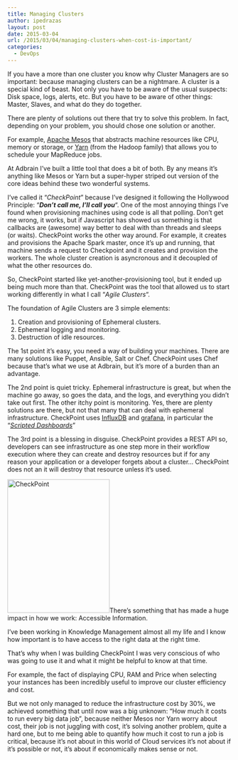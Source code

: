 ```yaml
---
title: Managing Clusters
author: ipedrazas
layout: post
date: 2015-03-04
url: /2015/03/04/managing-clusters-when-cost-is-important/
categories:
  - DevOps
---
```

If you have a more than one cluster you know why Cluster Managers are so important: because managing clusters can be a nightmare. A cluster is a special kind of beast. Not only you have to be aware of the usual suspects: Disk space, logs, alerts, etc. But you have to be aware of other things: Master, Slaves, and what do they do together.

There are plenty of solutions out there that try to solve this problem. In fact, depending on your problem, you should chose one solution or another.

For example, [Apache Mesos][1] that abstracts machine resources like CPU, memory or storage, or [Yarn][2] (from the Hadoop family) that allows you to schedule your MapReduce jobs.

At Adbrain I&#8217;ve built a little tool that does a bit of both. By any means it&#8217;s anything like Mesos or Yarn but a super-hyper striped out version of the core ideas behind these two wonderful systems.

I&#8217;ve called it &#8220;_CheckPoint_&#8221; because I&#8217;ve designed it following the Hollywood Principle: &#8220;**_Don&#8217;t call me, I&#8217;ll call you_**&#8220;. One of the most annoying things I&#8217;ve found when provisioning machines using code is all that polling. Don&#8217;t get me wrong, it works, but if Javascript has showed us something is that callbacks are (awesome) way better to deal with than threads and sleeps (or waits). CheckPoint works the other way around. For example, it creates and provisions the Apache Spark master, once it&#8217;s up and running, that machine sends a request to Checkpoint and it creates and provision the workers. The whole cluster creation is asyncronous and it decoupled of what the other resources do.

So, CheckPoint started like yet-another-provisioning tool, but it ended up being much more than that. CheckPoint was the tool that allowed us to start working differently in what I call &#8220;_Agile Clusters_&#8220;.

The foundation of Agile Clusters are 3 simple elements:

  1. Creation and provisioning of Ephemeral clusters.
  2. Ephemeral logging and monitoring.
  3. Destruction of idle resources.

The 1st point it&#8217;s easy, you need a way of building your machines. There are many solutions like Puppet, Ansible, Salt or Chef. CheckPoint uses Chef because that&#8217;s what we use at Adbrain, but it&#8217;s more of a burden than an advantage.

The 2nd point is quiet tricky. Ephemeral infrastructure is great, but when the machine go away, so goes the data, and the logs, and everything you didn&#8217;t take out first. The other itchy point is monitoring. Yes, there are plenty solutions are there, but not that many that can deal with ephemeral infrastructure. CheckPoint uses [InfluxDB][3] and [grafana][4], in particular the &#8220;[_Scripted Dashboards_][5]&#8221;

The 3rd point is a blessing in disguise. CheckPoint provides a REST API so, developers can see infrastructure as one step more in their workflow execution where they can create and destroy resources but if for any reason your application or a developer forgets about a cluster&#8230; CheckPoint does not an it will destroy that resource unless it&#8217;s used.

[<img class="alignright size-medium wp-image-389" src="http://ivan.pedrazas.me/wp-content/uploads/2015/03/452b76319f298454e6f8ef6c3f6ce11a-230x300.png" alt="CheckPoint" width="230" height="300" />][6]There&#8217;s something that has made a huge impact in how we work: Accessible Information.

I&#8217;ve been working in Knowledge Management almost all my life and I know how important is to have access to the right data at the right time.

That&#8217;s why when I was building CheckPoint I was very conscious of who was going to use it and what it might be helpful to know at that time.

For example, the fact of displaying CPU, RAM and Price when selecting your instances has been incredibly useful to improve our cluster efficiency and cost.

But we not only managed to reduce the infrastructure cost by 30%, we achieved something that until now was a big unknown: &#8220;How much it costs to run every big data job&#8221;, because neither Mesos nor Yarn worry about cost, their job is not juggling with cost, it&#8217;s solving another problem, quite a hard one, but to me being able to quantify how much it cost to run a job is critical, because it&#8217;s not about in this world of Cloud services it&#8217;s not about if it&#8217;s possible or not, it&#8217;s about if economically makes sense or not.

&nbsp;

 [1]: http://mesos.apache.org/
 [2]: http://hadoop.apache.org/docs/current/hadoop-yarn/hadoop-yarn-site/YARN.html
 [3]: http://influxdb.com/
 [4]: http://grafana.org/
 [5]: http://grafana.org/docs/features/scripted_dashboards/
 [6]: http://ivan.pedrazas.me/wp-content/uploads/2015/03/452b76319f298454e6f8ef6c3f6ce11a.png